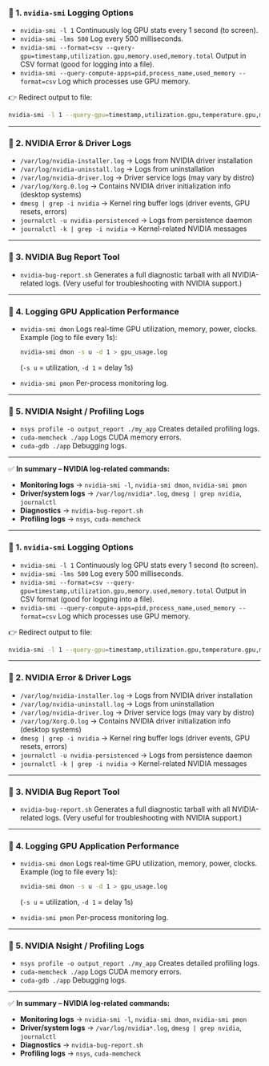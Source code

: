 ### 🔹 1. `nvidia-smi` Logging Options

* `nvidia-smi -l 1`
  Continuously log GPU stats every 1 second (to screen).
* `nvidia-smi -lms 500`
  Log every 500 milliseconds.
* `nvidia-smi --format=csv --query-gpu=timestamp,utilization.gpu,memory.used,memory.total`
  Output in CSV format (good for logging into a file).
* `nvidia-smi --query-compute-apps=pid,process_name,used_memory --format=csv`
  Log which processes use GPU memory.

👉 Redirect output to file:

```bash
nvidia-smi -l 1 --query-gpu=timestamp,utilization.gpu,temperature.gpu,memory.used,memory.total --format=csv > gpu_log.csv
```

---

### 🔹 2. NVIDIA Error & Driver Logs

* `/var/log/nvidia-installer.log` → Logs from NVIDIA driver installation
* `/var/log/nvidia-uninstall.log` → Logs from uninstallation
* `/var/log/nvidia-driver.log` → Driver service logs (may vary by distro)
* `/var/log/Xorg.0.log` → Contains NVIDIA driver initialization info (desktop systems)
* `dmesg | grep -i nvidia` → Kernel ring buffer logs (driver events, GPU resets, errors)
* `journalctl -u nvidia-persistenced` → Logs from persistence daemon
* `journalctl -k | grep -i nvidia` → Kernel-related NVIDIA messages

---

### 🔹 3. NVIDIA Bug Report Tool

* `nvidia-bug-report.sh`
  Generates a full diagnostic tarball with all NVIDIA-related logs.
  (Very useful for troubleshooting with NVIDIA support.)

---

### 🔹 4. Logging GPU Application Performance

* `nvidia-smi dmon`
  Logs real-time GPU utilization, memory, power, clocks.
  Example (log to file every 1s):

  ```bash
  nvidia-smi dmon -s u -d 1 > gpu_usage.log
  ```

  (`-s u` = utilization, `-d 1` = delay 1s)
* `nvidia-smi pmon`
  Per-process monitoring log.

---

### 🔹 5. NVIDIA Nsight / Profiling Logs

* `nsys profile -o output_report ./my_app`
  Creates detailed profiling logs.
* `cuda-memcheck ./app`
  Logs CUDA memory errors.
* `cuda-gdb ./app`
  Debugging logs.

---

✅ **In summary – NVIDIA log-related commands:**

* **Monitoring logs** → `nvidia-smi -l`, `nvidia-smi dmon`, `nvidia-smi pmon`
* **Driver/system logs** → `/var/log/nvidia*.log`, `dmesg | grep nvidia`, `journalctl`
* **Diagnostics** → `nvidia-bug-report.sh`
* **Profiling logs** → `nsys`, `cuda-memcheck`

---

### 🔹 1. `nvidia-smi` Logging Options

* `nvidia-smi -l 1`
  Continuously log GPU stats every 1 second (to screen).
* `nvidia-smi -lms 500`
  Log every 500 milliseconds.
* `nvidia-smi --format=csv --query-gpu=timestamp,utilization.gpu,memory.used,memory.total`
  Output in CSV format (good for logging into a file).
* `nvidia-smi --query-compute-apps=pid,process_name,used_memory --format=csv`
  Log which processes use GPU memory.

👉 Redirect output to file:

```bash
nvidia-smi -l 1 --query-gpu=timestamp,utilization.gpu,temperature.gpu,memory.used,memory.total --format=csv > gpu_log.csv
```

---

### 🔹 2. NVIDIA Error & Driver Logs

* `/var/log/nvidia-installer.log` → Logs from NVIDIA driver installation
* `/var/log/nvidia-uninstall.log` → Logs from uninstallation
* `/var/log/nvidia-driver.log` → Driver service logs (may vary by distro)
* `/var/log/Xorg.0.log` → Contains NVIDIA driver initialization info (desktop systems)
* `dmesg | grep -i nvidia` → Kernel ring buffer logs (driver events, GPU resets, errors)
* `journalctl -u nvidia-persistenced` → Logs from persistence daemon
* `journalctl -k | grep -i nvidia` → Kernel-related NVIDIA messages

---

### 🔹 3. NVIDIA Bug Report Tool

* `nvidia-bug-report.sh`
  Generates a full diagnostic tarball with all NVIDIA-related logs.
  (Very useful for troubleshooting with NVIDIA support.)

---

### 🔹 4. Logging GPU Application Performance

* `nvidia-smi dmon`
  Logs real-time GPU utilization, memory, power, clocks.
  Example (log to file every 1s):

  ```bash
  nvidia-smi dmon -s u -d 1 > gpu_usage.log
  ```

  (`-s u` = utilization, `-d 1` = delay 1s)
* `nvidia-smi pmon`
  Per-process monitoring log.

---

### 🔹 5. NVIDIA Nsight / Profiling Logs

* `nsys profile -o output_report ./my_app`
  Creates detailed profiling logs.
* `cuda-memcheck ./app`
  Logs CUDA memory errors.
* `cuda-gdb ./app`
  Debugging logs.

---

✅ **In summary – NVIDIA log-related commands:**

* **Monitoring logs** → `nvidia-smi -l`, `nvidia-smi dmon`, `nvidia-smi pmon`
* **Driver/system logs** → `/var/log/nvidia*.log`, `dmesg | grep nvidia`, `journalctl`
* **Diagnostics** → `nvidia-bug-report.sh`
* **Profiling logs** → `nsys`, `cuda-memcheck`
